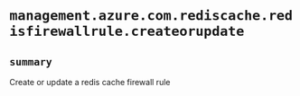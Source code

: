 # `management.azure.com.rediscache.redisfirewallrule.createorupdate`

## `summary`
Create or update a redis cache firewall rule



